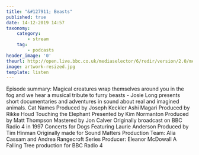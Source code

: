 ```yaml
---
title: "&#127911; Beasts"
published: true
date: 14-12-2019 14:57
taxonomy:
    category:
        - stream
    tag:
        - podcasts
header_image: '0'
theurl: http://open.live.bbc.co.uk/mediaselector/6/redir/version/2.0/mediaset/audio-nondrm-download/proto/http/vpid/p07wrc1d.mp3
image: artwork-resized.jpg
template: listen
--- 
```

Episode summary: Magical creatures wrap themselves around you in the fog and we hear a musical tribute to furry beasts - Josie Long presents short documentaries and adventures in sound about real and imagined animals. Cat Names Produced by Joseph Keckler Ashi Magari Produced by Rikke Houd Touching the Elephant Presented by Kim Normanton Produced by Matt Thompson Mastered by Jon Calver Originally broadcast on BBC Radio 4 in 1997 Concerts for Dogs Featuring Laurie Anderson Produced by Tim Hinman Originally made for Sound Matters Production Team: Alia Cassam and Andrea Rangecroft Series Producer: Eleanor McDowall A Falling Tree production for BBC Radio 4

